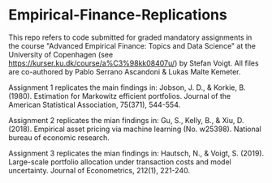 # Empirical-Finance-Replications

This repo refers to code submitted for graded mandatory assignments in the course "Advanced Empirical Finance: Topics and Data Science" at the University of Copenhagen (see https://kurser.ku.dk/course/a%C3%98kk08407u/) by Stefan Voigt. All files are co-authored by Pablo Serrano Ascandoni & Lukas Malte Kemeter.

Assignment 1 replicates the main findings in: Jobson, J. D., & Korkie, B. (1980). Estimation for Markowitz efficient portfolios. Journal of the American Statistical Association, 75(371), 544-554.

Assignment 2 replicates the mian findings in: Gu, S., Kelly, B., & Xiu, D. (2018). Empirical asset pricing via machine learning (No. w25398). National bureau of economic research.

Assignment 3 replicates the mian findings in: Hautsch, N., & Voigt, S. (2019). Large-scale portfolio allocation under transaction costs and model uncertainty. Journal of Econometrics, 212(1), 221-240.
